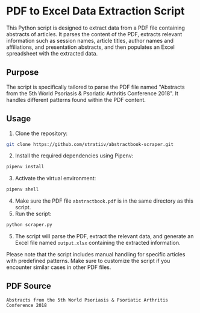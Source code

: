 # PDF to Excel Data Extraction Script

This Python script is designed to extract data from a PDF file containing abstracts of articles. It parses the content of the PDF, extracts relevant information such as session names, article titles, author names and affiliations, and presentation abstracts, and then populates an Excel spreadsheet with the extracted data.

## Purpose
The script is specifically tailored to parse the PDF file named "Abstracts from the 5th World Psoriasis & Psoriatic Arthritis Conference 2018". It handles different patterns found within the PDF content.

## Usage
1. Clone the repository:
```bash
git clone https://github.com/stratiiv/abstractbook-scraper.git
```
2. Install the required dependencies using Pipenv:
```bash
pipenv install
```
3. Activate the virtual environment:
```bash
pipenv shell
```
4. Make sure the PDF file `abstractbook.pdf` is in the same directory as this script.
5. Run the script:
```bash
python scraper.py
```

5. The script will parse the PDF, extract the relevant data, and generate an Excel file named `output.xlsx` containing the extracted information.

Please note that the script includes manual handling for specific articles with predefined patterns. Make sure to customize the script if you encounter similar cases in other PDF files.

## PDF Source
`Abstracts from the 5th World Psoriasis & Psoriatic Arthritis Conference 2018`
